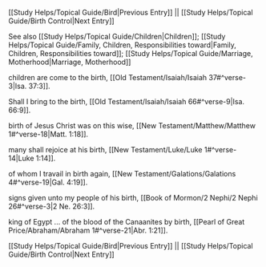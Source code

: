 [[Study Helps/Topical Guide/Bird|Previous Entry]]  ||  [[Study Helps/Topical Guide/Birth Control|Next Entry]]

 See also [[Study Helps/Topical Guide/Children|Children]]; [[Study Helps/Topical Guide/Family, Children, Responsibilities toward|Family, Children, Responsibilities toward]]; [[Study Helps/Topical Guide/Marriage, Motherhood|Marriage, Motherhood]]

 children are come to the birth, [[Old Testament/Isaiah/Isaiah 37#^verse-3|Isa. 37:3]].

 Shall I bring to the birth, [[Old Testament/Isaiah/Isaiah 66#^verse-9|Isa. 66:9]].

 birth of Jesus Christ was on this wise, [[New Testament/Matthew/Matthew 1#^verse-18|Matt. 1:18]].

 many shall rejoice at his birth, [[New Testament/Luke/Luke 1#^verse-14|Luke 1:14]].

 of whom I travail in birth again, [[New Testament/Galations/Galations 4#^verse-19|Gal. 4:19]].

 signs given unto my people of his birth, [[Book of Mormon/2 Nephi/2 Nephi 26#^verse-3|2 Ne. 26:3]].

 king of Egypt ... of the blood of the Canaanites by birth, [[Pearl of Great Price/Abraham/Abraham 1#^verse-21|Abr. 1:21]].

[[Study Helps/Topical Guide/Bird|Previous Entry]]  ||  [[Study Helps/Topical Guide/Birth Control|Next Entry]]